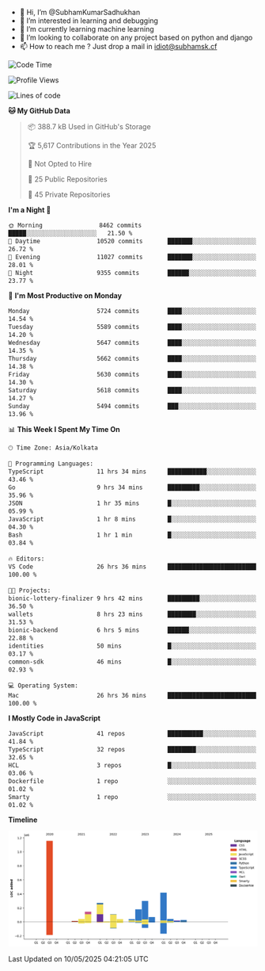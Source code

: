 - 👋 Hi, I’m @SubhamKumarSadhukhan
- 👀 I’m interested in learning and debugging
- 🌱 I’m currently learning machine learning
- 💞️ I’m looking to collaborate on any project based on python and django
- 📫 How to reach me ?
      Just drop a mail in idiot@subhamsk.cf

<!---
SubhamKumarSadhukhan/SubhamKumarSadhukhan is a ✨ special ✨ repository because its `README.md` (this file) appears on your GitHub profile.
You can click the Preview link to take a look at your changes.
--->


<!--START_SECTION:waka-->
![Code Time](http://img.shields.io/badge/Code%20Time-2%2C889%20hrs%2025%20mins-blue)

![Profile Views](http://img.shields.io/badge/Profile%20Views-0-blue)

![Lines of code](https://img.shields.io/badge/From%20Hello%20World%20I%27ve%20Written-2.9%20million%20lines%20of%20code-blue)

**🐱 My GitHub Data** 

> 📦 388.7 kB Used in GitHub's Storage 
 > 
> 🏆 5,617 Contributions in the Year 2025
 > 
> 🚫 Not Opted to Hire
 > 
> 📜 25 Public Repositories 
 > 
> 🔑 45 Private Repositories 
 > 
**I'm a Night 🦉** 

```text
🌞 Morning                8462 commits        █████░░░░░░░░░░░░░░░░░░░░   21.50 % 
🌆 Daytime                10520 commits       ███████░░░░░░░░░░░░░░░░░░   26.72 % 
🌃 Evening                11027 commits       ███████░░░░░░░░░░░░░░░░░░   28.01 % 
🌙 Night                  9355 commits        ██████░░░░░░░░░░░░░░░░░░░   23.77 % 
```
📅 **I'm Most Productive on Monday** 

```text
Monday                   5724 commits        ████░░░░░░░░░░░░░░░░░░░░░   14.54 % 
Tuesday                  5589 commits        ████░░░░░░░░░░░░░░░░░░░░░   14.20 % 
Wednesday                5647 commits        ████░░░░░░░░░░░░░░░░░░░░░   14.35 % 
Thursday                 5662 commits        ████░░░░░░░░░░░░░░░░░░░░░   14.38 % 
Friday                   5630 commits        ████░░░░░░░░░░░░░░░░░░░░░   14.30 % 
Saturday                 5618 commits        ████░░░░░░░░░░░░░░░░░░░░░   14.27 % 
Sunday                   5494 commits        ███░░░░░░░░░░░░░░░░░░░░░░   13.96 % 
```


📊 **This Week I Spent My Time On** 

```text
🕑︎ Time Zone: Asia/Kolkata

💬 Programming Languages: 
TypeScript               11 hrs 34 mins      ███████████░░░░░░░░░░░░░░   43.46 % 
Go                       9 hrs 34 mins       █████████░░░░░░░░░░░░░░░░   35.96 % 
JSON                     1 hr 35 mins        █░░░░░░░░░░░░░░░░░░░░░░░░   05.99 % 
JavaScript               1 hr 8 mins         █░░░░░░░░░░░░░░░░░░░░░░░░   04.30 % 
Bash                     1 hr 1 min          █░░░░░░░░░░░░░░░░░░░░░░░░   03.84 % 

🔥 Editors: 
VS Code                  26 hrs 36 mins      █████████████████████████   100.00 % 

🐱‍💻 Projects: 
bionic-lottery-finalizer 9 hrs 42 mins       █████████░░░░░░░░░░░░░░░░   36.50 % 
wallets                  8 hrs 23 mins       ████████░░░░░░░░░░░░░░░░░   31.53 % 
bionic-backend           6 hrs 5 mins        ██████░░░░░░░░░░░░░░░░░░░   22.88 % 
identities               50 mins             █░░░░░░░░░░░░░░░░░░░░░░░░   03.17 % 
common-sdk               46 mins             █░░░░░░░░░░░░░░░░░░░░░░░░   02.93 % 

💻 Operating System: 
Mac                      26 hrs 36 mins      █████████████████████████   100.00 % 
```

**I Mostly Code in JavaScript** 

```text
JavaScript               41 repos            ██████████░░░░░░░░░░░░░░░   41.84 % 
TypeScript               32 repos            ████████░░░░░░░░░░░░░░░░░   32.65 % 
HCL                      3 repos             █░░░░░░░░░░░░░░░░░░░░░░░░   03.06 % 
Dockerfile               1 repo              ░░░░░░░░░░░░░░░░░░░░░░░░░   01.02 % 
Smarty                   1 repo              ░░░░░░░░░░░░░░░░░░░░░░░░░   01.02 % 
```



**Timeline**

![Lines of Code chart](https://raw.githubusercontent.com/SubhamKumarSadhukhan/SubhamKumarSadhukhan/main/assets/bar_graph.png)


 Last Updated on 10/05/2025 04:21:05 UTC
<!--END_SECTION:waka-->
